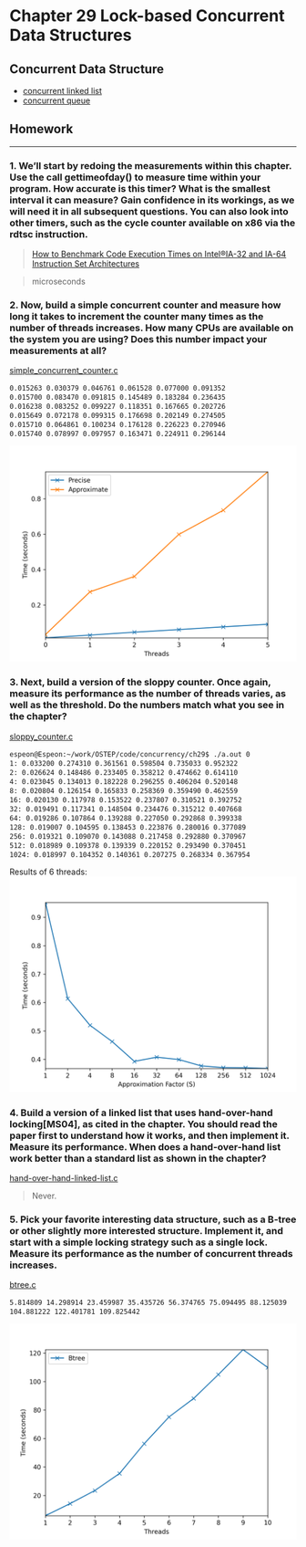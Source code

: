 # Chapter 29 Lock-based Concurrent Data Structures  

## Concurrent Data Structure  

+ [concurrent linked list](./concurrent_linked_list.c)  
+ [concurrent queue](./concurrent_queue.c)  
## Homework  

---
### 1. We’ll start by redoing the measurements within this chapter. Use the call gettimeofday() to measure time within your program. How accurate is this timer? What is the smallest interval it can measure? Gain confidence in its workings, as we will need it in all subsequent questions. You can also look into other timers, such as the cycle counter available on x86 via the rdtsc instruction.

> [How to Benchmark Code Execution Times on Intel®IA-32 and IA-64 Instruction Set Architectures](https://www.intel.com/content/dam/www/public/us/en/documents/white-papers/ia-32-ia-64-benchmark-code-execution-paper.pdf)

> microseconds  

### 2. Now, build a simple concurrent counter and measure how long it takes to increment the counter many times as the number of threads increases. How many CPUs are available on the system you are using? Does this number impact your measurements at all?    

[simple_concurrent_counter.c](./simple_concurrent_counter.c)

```shell
0.015263 0.030379 0.046761 0.061528 0.077000 0.091352 
0.015700 0.083470 0.091815 0.145489 0.183284 0.236435 
0.016238 0.083252 0.099227 0.118351 0.167665 0.202726 
0.015649 0.072178 0.099315 0.176698 0.202149 0.274505 
0.015710 0.064861 0.100234 0.176128 0.226223 0.270946 
0.015740 0.078997 0.097957 0.163471 0.224911 0.296144
```

![](./simple.png)



### 3. Next, build a version of the sloppy counter. Once again, measure its performance as the number of threads varies, as well as the threshold. Do the numbers match what you see in the chapter?  

[sloppy_counter.c](./sloppy_counter.c)  

```shell
espeon@Espeon:~/work/OSTEP/code/concurrency/ch29$ ./a.out 0
1: 0.033200 0.274310 0.361561 0.598504 0.735033 0.952322 
2: 0.026624 0.148486 0.233405 0.358212 0.474662 0.614110 
4: 0.023045 0.134013 0.182228 0.296255 0.406204 0.520148 
8: 0.020804 0.126154 0.165833 0.258369 0.359490 0.462559 
16: 0.020130 0.117978 0.153522 0.237807 0.310521 0.392752 
32: 0.019491 0.117341 0.148504 0.234476 0.315212 0.407668 
64: 0.019286 0.107864 0.139288 0.227050 0.292868 0.399338 
128: 0.019007 0.104595 0.138453 0.223876 0.280016 0.377089 
256: 0.019321 0.109070 0.143088 0.217458 0.292880 0.370967 
512: 0.018989 0.109378 0.139339 0.220152 0.293490 0.370451 
1024: 0.018997 0.104352 0.140361 0.207275 0.268334 0.367954 
```

Results of 6 threads:  
![](./sloppy_counter.png)

### 4. Build a version of a linked list that uses hand-over-hand locking[MS04], as cited in the chapter. You should read the paper first to understand how it works, and then implement it. Measure its performance. When does a hand-over-hand list work better than a standard list as shown in the chapter?

[hand-over-hand-linked-list.c](./hoh_list.c)  


> Never.  

### 5. Pick your favorite interesting data structure, such as a B-tree or other slightly more interested structure. Implement it, and start with a simple locking strategy such as a single lock. Measure its performance as the number of concurrent threads increases.  

[btree.c](./btree.c)

```shell
5.814809 14.298914 23.459987 35.435726 56.374765 75.094495 88.125039 104.881222 122.401781 109.825442
```  
![](./btree.png)